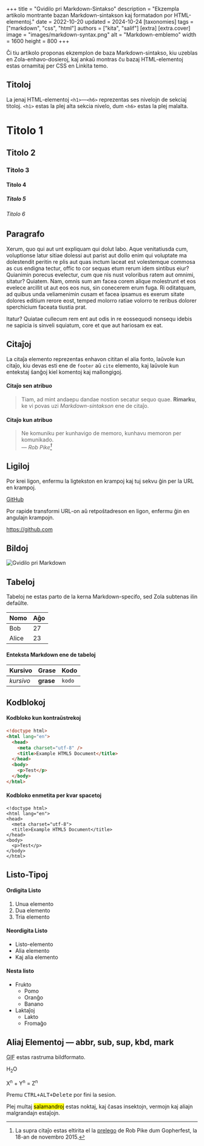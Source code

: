 +++
title = "Gvidilo pri Markdown-Sintakso"
description = "Ekzempla artikolo montrante bazan Markdown-sintakson kaj formatadon por HTML-elementoj."
date = 2022-10-20
updated = 2024-10-24
[taxonomies]
tags = ["markdown", "css", "html"]
authors = ["kita", "salif"]
[extra]
[extra.cover]
image = "images/markdown-syntax.png"
alt = "Markdown-emblemo"
width = 1600
height = 800
+++

Ĉi tiu artikolo proponas ekzemplon de baza Markdown-sintakso, kiu uzeblas en Zola-enhavo-dosieroj, kaj ankaŭ montras ĉu bazaj HTML-elementoj estas ornamitaj per CSS en Linkita temo.

<!--more-->

## Titoloj

La jenaj HTML-elementoj `<h1>`—`<h6>` reprezentas ses nivelojn de sekciaj titoloj. `<h1>` estas la plej alta sekcia nivelo, dum `<h6>` estas la plej malalta.

# Titolo 1

## Titolo 2

### Titolo 3

#### Titolo 4

##### Titolo 5

###### Titolo 6

## Paragrafo

Xerum, quo qui aut unt expliquam qui dolut labo. Aque venitatiusda cum, voluptionse latur sitiae dolessi aut parist aut dollo enim qui voluptate ma dolestendit peritin re plis aut quas inctum laceat est volestemque commosa as cus endigna tectur, offic to cor sequas etum rerum idem sintibus eiur? Quianimin porecus evelectur, cum que nis nust voloribus ratem aut omnimi, sitatur? Quiatem. Nam, omnis sum am facea corem alique molestrunt et eos evelece arcillit ut aut eos eos nus, sin conecerem erum fuga. Ri oditatquam, ad quibus unda veliamenimin cusam et facea ipsamus es exerum sitate dolores editium rerore eost, temped molorro ratiae volorro te reribus dolorer sperchicium faceata tiustia prat.

Itatur? Quiatae cullecum rem ent aut odis in re eossequodi nonsequ idebis ne sapicia is sinveli squiatum, core et que aut hariosam ex eat.

## Citaĵoj

La citaĵa elemento reprezentas enhavon cititan el alia fonto, laŭvole kun citaĵo, kiu devas esti ene de `footer` aŭ `cite` elemento, kaj laŭvole kun entekstaj ŝanĝoj kiel komentoj kaj mallongigoj.

#### Citaĵo sen atribuo

> Tiam, ad mint andaepu dandae nostion secatur sequo quae.
> **Rimarku**, ke vi povas uzi _Markdown-sintakson_ ene de citaĵo.

#### Citaĵo kun atribuo

> Ne komuniku per kunhavigo de memoro, kunhavu memoron per komunikado.<br>
> — <cite>Rob Pike[^1]</cite>

[^1]: La supra citaĵo estas eltirita el la [prelego](https://www.youtube.com/watch?v=PAAkCSZUG1c) de Rob Pike dum Gopherfest, la 18-an de novembro 2015.

## Ligiloj

Por krei ligon, enfermu la ligtekston en krampoj kaj tuj sekvu ĝin per la URL en krampoj.

[GitHub](https://github.com)

Por rapide transformi URL-on aŭ retpoŝtadreson en ligon, enfermu ĝin en angulajn krampojn.

<https://github.com>

## Bildoj

![Gvidilo pri Markdown](../../images/markdown-syntax.png)

## Tabeloj

Tabeloj ne estas parto de la kerna Markdown-specifo, sed Zola subtenas ilin defaŭlte.

| Nomo | Aĝo |
|---|---|
| Bob | 27 |
| Alice | 23 |

#### Enteksta Markdown ene de tabeloj

| Kursivo | Grase | Kodo |
|---|---|---|
| _kursivo_ | **grase** | `kodo` |

## Kodblokoj

#### Kodbloko kun kontraŭstrekoj

```html
<!doctype html>
<html lang="en">
  <head>
    <meta charset="utf-8" />
    <title>Example HTML5 Document</title>
  </head>
  <body>
    <p>Test</p>
  </body>
</html>
```

#### Kodbloko enmetita per kvar spacetoj

    <!doctype html>
    <html lang="en">
    <head>
      <meta charset="utf-8">
      <title>Example HTML5 Document</title>
    </head>
    <body>
      <p>Test</p>
    </body>
    </html>

## Listo-Tipoj

#### Ordigita Listo

1. Unua elemento
2. Dua elemento
3. Tria elemento

#### Neordigita Listo

- Listo-elemento
- Alia elemento
- Kaj alia elemento

#### Nesta listo

- Frukto
  - Pomo
  - Oranĝo
  - Banano
- Laktaĵoj
  - Lakto
  - Fromaĝo

## Aliaj Elementoj — abbr, sub, sup, kbd, mark

<abbr title="Graphics Interchange Format">GIF</abbr> estas rastruma bildformato.

H<sub>2</sub>O

X<sup>n</sup> + Y<sup>n</sup> = Z<sup>n</sup>

Premu <kbd><kbd>CTRL</kbd>+<kbd>ALT</kbd>+<kbd>Delete</kbd></kbd> por fini la sesion.

Plej multaj <mark>salamandroj</mark> estas noktaj, kaj ĉasas insektojn, vermojn kaj aliajn malgrandajn estaĵojn.
